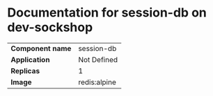 # Documentation for session-db on dev-sockshop

|||
| --- | ---- |
| **Component name** | session-db |
| **Application** | Not Defined |
| **Replicas** | 1 |
| **Image** | redis:alpine |

